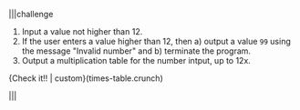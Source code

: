 |||challenge

1. Input a value not higher than 12.
1. If the user enters a value higher than 12, then a) output a value `99` using the message "Invalid number" and b) terminate the program.
1. Output a multiplication table for the number intput, up to 12x.

{Check it!! | custom}(times-table.crunch)

|||

